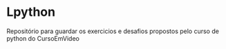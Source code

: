 # Lpython
Repositório para guardar os exercicios e desafios propostos pelo curso de python do CursoEmVideo
